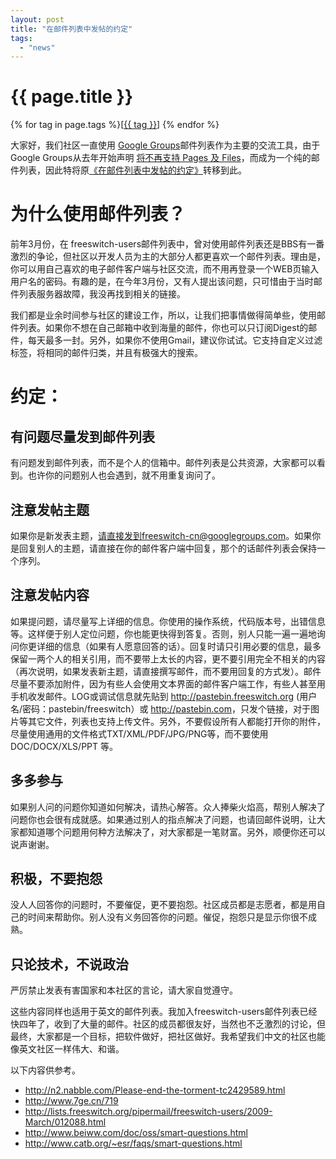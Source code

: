 ```yaml
---
layout: post
title: "在邮件列表中发帖的约定"
tags:
  - "news"
---
```


# {{ page.title }}

<div class="tags">
{% for tag in page.tags %}[<a class="tag" href="/tags.html#{{ tag }}">{{ tag }}</a>] {% endfor %}
</div>


大家好，我们社区一直使用 [Google Groups](http://groups.google.com/group/freeswitch-cn)邮件列表作为主要的交流工具，由于Google Groups从去年开始声明 [将不再支持 Pages 及 Files](http://groups-announcements.blogspot.com/2010/09/notice-about-pages-and-files.html?hl=en)，而成为一个纯的邮件列表，因此特将原[《在邮件列表中发帖的约定》](http://groups.google.com/group/freeswitch-cn/web/%E5%9C%A8%E9%82%AE%E4%BB%B6%E5%88%97%E8%A1%A8%E4%B8%AD%E5%8F%91%E5%B8%96%E7%9A%84%E7%BA%A6%E5%AE%9A)转移到此。   	 
		
# 为什么使用邮件列表？

前年3月份，在 freeswitch-users邮件列表中，曾对使用邮件列表还是BBS有一番激烈的争论，但社区以开发人员为主的大部分人都更喜欢一个邮件列表。理由是，你可以用自己喜欢的电子邮件客户端与社区交流，而不用再登录一个WEB页输入用户名的密码。有趣的是，在今年3月份，又有人提出该问题，只可惜由于当时邮件列表服务器故障，我没再找到相关的链接。

我们都是业余时间参与社区的建设工作，所以，让我们把事情做得简单些，使用邮件列表。如果你不想在自己邮箱中收到海量的邮件，你也可以只订阅Digest的邮件，每天最多一封。另外，如果你不使用Gmail，建议你试试。它支持自定义过滤标签，将相同的邮件归类，并且有极强大的搜索。

# 约定：

## 有问题尽量发到邮件列表
有问题发到邮件列表，而不是个人的信箱中。邮件列表是公共资源，大家都可以看到。也许你的问题别人也会遇到，就不用重复询问了。

##  注意发帖主题
如果你是新发表主题，请直接发到freeswitch-cn@googlegroups.com。如果你是回复别人的主题，请直接在你的邮件客户端中回复，那个的话邮件列表会保持一个序列。

##  注意发帖内容
如果提问题，请尽量写上详细的信息。你使用的操作系统，代码版本号，出错信息等。这样便于别人定位问题，你也能更快得到答复。否则，别人只能一遍一遍地询问你更详细的信息（如果有人愿意回答的话）。回复时请只引用必要的信息，最多保留一两个人的相关引用，而不要带上太长的内容，更不要引用完全不相关的内容（再次说明，如果发表新主题，请直接撰写邮件，而不要用回复的方式发）。邮件尽量不要添加附件，因为有些人会使用文本界面的邮件客户端工作，有些人甚至用手机收发邮件。LOG或调试信息就先贴到 <http://pastebin.freeswitch.org> (用户名/密码：pastebin/freeswitch）或 <http://pastebin.com>，只发个链接，对于图片等其它文件，列表也支持上传文件。另外，不要假设所有人都能打开你的附件，尽量使用通用的文件格式TXT/XML/PDF/JPG/PNG等，而不要使用DOC/DOCX/XLS/PPT 等。

## 多多参与
如果别人问的问题你知道如何解决，请热心解答。众人捧柴火焰高，帮别人解决了问题你也会很有成就感。如果通过别人的指点解决了问题，也请回邮件说明，让大家都知道哪个问题用何种方法解决了，对大家都是一笔财富。另外，顺便你还可以说声谢谢。

##  积极，不要抱怨
没人人回答你的问题时，不要催促，更不要抱怨。社区成员都是志愿者，都是用自己的时间来帮助你。别人没有义务回答你的问题。催促，抱怨只是显示你很不成熟。

## 只论技术，不说政治

严厉禁止发表有害国家和本社区的言论，请大家自觉遵守。

这些内容同样也适用于英文的邮件列表。我加入freeswitch-users邮件列表已经快四年了，收到了大量的邮件。社区的成员都很友好，当然也不乏激烈的讨论，但最终，大家都是一个目标，把软件做好，把社区做好。我希望我们中文的社区也能像英文社区一样伟大、和谐。

以下内容供参考。

* <http://n2.nabble.com/Please-end-the-torment-tc2429589.html>
* <http://www.7ge.cn/719>
* <http://lists.freeswitch.org/pipermail/freeswitch-users/2009-March/012088.html>
* <http://www.beiww.com/doc/oss/smart-questions.html>
* <http://www.catb.org/~esr/faqs/smart-questions.html>
